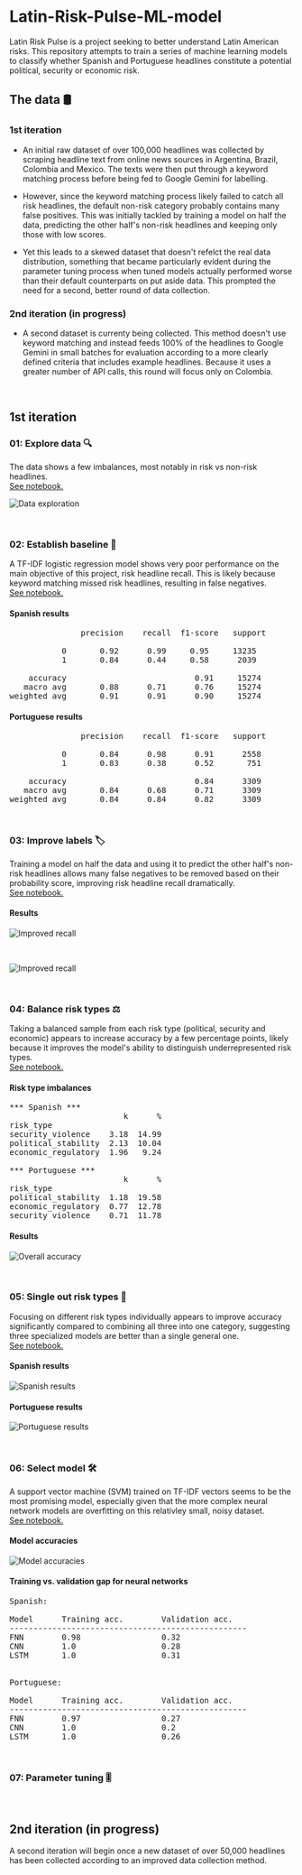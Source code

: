 # Latin-Risk-Pulse-ML-model

Latin Risk Pulse is a project seeking to better understand Latin American risks. This repository attempts to train a series of machine learning models to classify whether Spanish and Portuguese headlines constitute a potential political, security or economic risk.

## The data 🛢
### 1st iteration
* An initial raw dataset of over 100,000 headlines was collected by scraping headline text from online news sources in Argentina, Brazil, Colombia and Mexico. The texts were then put through a keyword matching process before being fed to Google Gemini for labelling.  

* However, since the keyword matching process likely failed to catch all risk headlines, the default non-risk category probably contains many false positives. This was initially tackled by training a model on half the data, predicting the other half's non-risk headlines and keeping only those with low scores.   

* Yet this leads to a skewed dataset that doesn't refelct the real data distribution, something that became particularly evident during the parameter tuning process when tuned models actually performed worse than their default counterparts on put aside data. This prompted the need for a second, better round of data collection.    

### 2nd iteration (in progress)
* A second dataset is currenty being collected. This method doesn't use keyword matching and instead feeds 100% of the headlines to Google Gemini in small batches for evaluation according to a more clearly defined criteria that includes example headlines. Because it uses a greater number of API calls, this round will focus only on Colombia. 

<br>

## 1st iteration

### 01: Explore data 🔍
The data shows a few imbalances, most notably in risk vs non-risk headlines.  
[See notebook.](Notebooks/01_data_exploration.ipynb)


![Data exploration](Images/data_exploration_1_risk_vs_non_risk.png)

<br>

### 02: Establish baseline 🚀
A TF-IDF logistic regression model shows very poor performance on the main objective of this project, risk headline recall. This is likely because keyword matching missed risk headlines, resulting in false negatives.  
[See notebook.](Notebooks/02_tfidf_baseline.ipynb)

#### Spanish results

<pre>
               precision    recall  f1-score   support

           0       0.92      0.99     0.95     13235
           1       0.84      0.44     0.58      2039

    accuracy                           0.91     15274
   macro avg       0.88      0.71      0.76     15274
weighted avg       0.91      0.91      0.90     15274
</pre>

#### Portuguese results

<pre>
               precision    recall  f1-score   support

           0       0.84      0.98      0.91      2558
           1       0.83      0.38      0.52       751

    accuracy                           0.84      3309
   macro avg       0.84      0.68      0.71      3309
weighted avg       0.84      0.84      0.82      3309
</pre>

<br>

### 03: Improve labels 🏷️
Training a model on half the data and using it to predict the other half's non-risk headlines allows many false negatives to be removed based on their probability score, improving risk headline recall dramatically.   
[See notebook.](Notebooks/03_improve_labels.ipynb)

#### Results

![Improved recall](Images/improve_labels_spanish_metrics.png)

<br>

![Improved recall](Images/improve_labels_portuguese_metrics.png)

<br>

### 04: Balance risk types ⚖️
Taking a balanced sample from each risk type (political, security and economic) appears to increase accuracy by a few percentage points, likely because it improves the model's ability to distinguish underrepresented risk types.   
[See notebook.](Notebooks/04_balance_risk_types.ipynb)

#### Risk type imbalances

<pre>
*** Spanish ***
                        k      %
risk_type                       
security_violence    3.18  14.99
political_stability  2.13  10.04
economic_regulatory  1.96   9.24

*** Portuguese ***
                        k      %
risk_type                       
political_stability  1.18  19.58
economic_regulatory  0.77  12.78
security_violence    0.71  11.78
</pre>

#### Results

![Overall accuracy](Images/balance_risk_types_overall_accuracy.png)

<br>

### 05: Single out risk types 🧐

Focusing on different risk types individually appears to improve accuracy significantly compared to combining all three into one category, suggesting three specialized models are better than a single general one.    
[See notebook.](Notebooks/05_focused_risk_types.ipynb)

#### Spanish results

![Spanish results](Images/focused_spanish_risk_types_performance.png)

#### Portuguese results

![Portuguese results](Images/focused_portuguese_risk_types_performance.png)

<br>

### 06: Select model 🛠️

A support vector machine (SVM) trained on TF-IDF vectors seems to be the most promising model, especially given that the more complex neural network models are overfitting on this relativley small, noisy dataset.  
[See notebook.](Notebooks/06_model_selection.ipynb)

#### Model accuracies

![Model accuracies](Images/spanish_portuguese_models_accuracies.png)

#### Training vs. validation gap for neural networks

<pre>
Spanish:

Model      Training acc.        Validation acc.
--------------------------------------------------
FNN        0.98                 0.32                
CNN        1.0                  0.28                
LSTM       1.0                  0.31                


Portuguese:

Model      Training acc.        Validation acc.
--------------------------------------------------
FNN        0.97                 0.27                
CNN        1.0                  0.2                 
LSTM       1.0                  0.26                             
</pre>

<br>

### 07: Parameter tuning 🎚️

<br>

## 2nd iteration (in progress)

A second iteration will begin once a new dataset of over 50,000 headlines has been collected according to an improved data collection method. 

<br>
